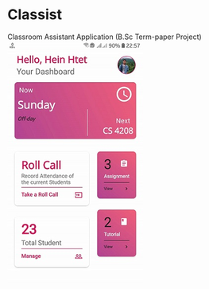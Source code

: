 # Classist
Classroom Assistant Application (B.Sc Term-paper Project)
![Dashboard|512x397, 20%](screenshots/Home.jpg)
